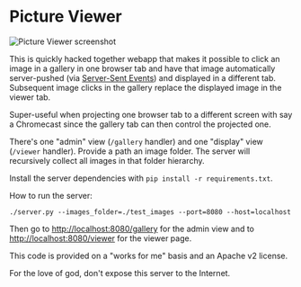 Picture Viewer
==============

![Picture Viewer screenshot](http://i.imgur.com/VHwKSt0.png)

This is quickly hacked together webapp that makes it possible to click an image
in a gallery in one browser tab and have that image automatically server-pushed
(via [Server-Sent Events](http://dev.w3.org/html5/eventsource/)) and displayed
in a different tab. Subsequent image clicks in the gallery replace the displayed
image in the viewer tab.

Super-useful when projecting one browser tab to a different screen with say a
Chromecast since the gallery tab can then control the projected one.

There's one "admin" view (`/gallery` handler) and one "display" view
(`/viewer` handler). Provide a path an image folder. The server will recursively
collect all images in that folder hierarchy.

Install the server dependencies with `pip install -r requirements.txt`.

How to run the server:

```shell
./server.py --images_folder=./test_images --port=8080 --host=localhost
```

Then go to <http://localhost:8080/gallery> for the admin view and to
<http://localhost:8080/viewer> for the viewer page.

This code is provided on a "works for me" basis and an Apache v2 license.

For the love of god, don't expose this server to the Internet.
